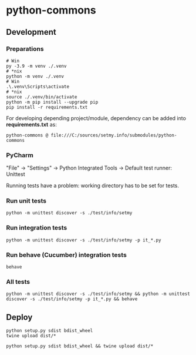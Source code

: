 # python-commons

## Development

### Preparations

```shell
# Win
py -3.9 -m venv ./.venv
# *nix
python -m venv ./.venv
# Win
.\.venv\Scripts\activate
# *nix
source ./.venv/bin/activate
python -m pip install --upgrade pip
pip install -r requirements.txt
```

For developing depending project/module, dependency can be added into **requirements.txt** as:

    python-commons @ file:///C:/sources/setmy.info/submodules/python-commons

### PyCharm

"File" -> "Settings" -> Python Integrated Tools -> Default test runner: Unittest

Running tests have a problem: working directory has to be set for tests.

### Run unit tests

```shell
python -m unittest discover -s ./test/info/setmy
```

### Run integration tests

```shell
python -m unittest discover -s ./test/info/setmy -p it_*.py
```

### Run behave (Cucumber) integration tests

```shell
behave
```

### All tests

```shell
python -m unittest discover -s ./test/info/setmy && python -m unittest discover -s ./test/info/setmy -p it_*.py && behave
```

## Deploy

```shell
python setup.py sdist bdist_wheel
twine upload dist/*
```

```shell
python setup.py sdist bdist_wheel && twine upload dist/*
```
